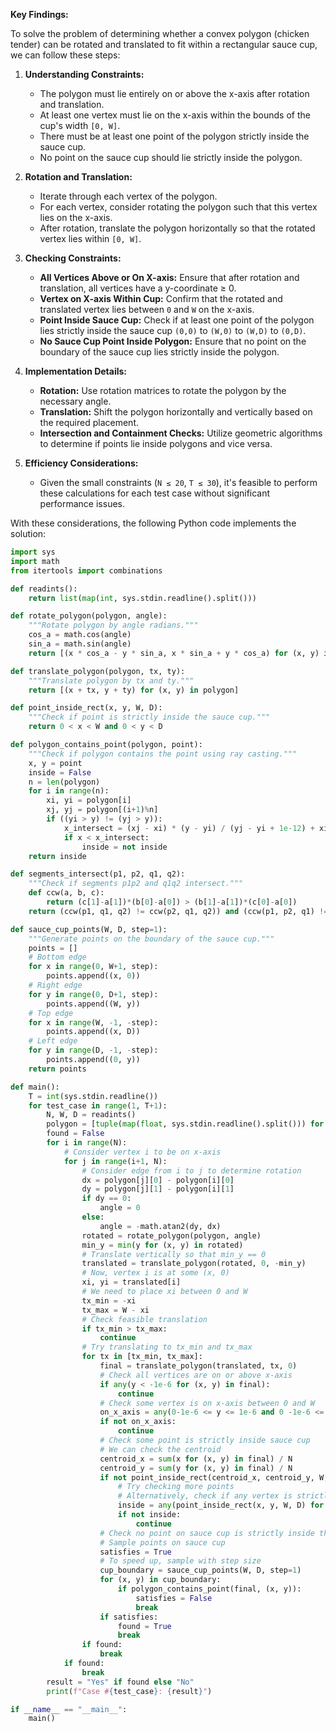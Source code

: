 **Key Findings:**

To solve the problem of determining whether a convex polygon (chicken tender) can be rotated and translated to fit within a rectangular sauce cup, we can follow these steps:

1. **Understanding Constraints:**
   - The polygon must lie entirely on or above the x-axis after rotation and translation.
   - At least one vertex must lie on the x-axis within the bounds of the cup's width `[0, W]`.
   - There must be at least one point of the polygon strictly inside the sauce cup.
   - No point on the sauce cup should lie strictly inside the polygon.

2. **Rotation and Translation:**
   - Iterate through each vertex of the polygon.
   - For each vertex, consider rotating the polygon such that this vertex lies on the x-axis.
   - After rotation, translate the polygon horizontally so that the rotated vertex lies within `[0, W]`.

3. **Checking Constraints:**
   - **All Vertices Above or On X-axis:** Ensure that after rotation and translation, all vertices have a y-coordinate ≥ 0.
   - **Vertex on X-axis Within Cup:** Confirm that the rotated and translated vertex lies between `0` and `W` on the x-axis.
   - **Point Inside Sauce Cup:** Check if at least one point of the polygon lies strictly inside the sauce cup `(0,0)` to `(W,0)` to `(W,D)` to `(0,D)`.
   - **No Sauce Cup Point Inside Polygon:** Ensure that no point on the boundary of the sauce cup lies strictly inside the polygon.

4. **Implementation Details:**
   - **Rotation:** Use rotation matrices to rotate the polygon by the necessary angle.
   - **Translation:** Shift the polygon horizontally and vertically based on the required placement.
   - **Intersection and Containment Checks:** Utilize geometric algorithms to determine if points lie inside polygons and vice versa.

5. **Efficiency Considerations:**
   - Given the small constraints (`N ≤ 20`, `T ≤ 30`), it's feasible to perform these calculations for each test case without significant performance issues.

With these considerations, the following Python code implements the solution:

```python
import sys
import math
from itertools import combinations

def readints():
    return list(map(int, sys.stdin.readline().split()))

def rotate_polygon(polygon, angle):
    """Rotate polygon by angle radians."""
    cos_a = math.cos(angle)
    sin_a = math.sin(angle)
    return [(x * cos_a - y * sin_a, x * sin_a + y * cos_a) for (x, y) in polygon]

def translate_polygon(polygon, tx, ty):
    """Translate polygon by tx and ty."""
    return [(x + tx, y + ty) for (x, y) in polygon]

def point_inside_rect(x, y, W, D):
    """Check if point is strictly inside the sauce cup."""
    return 0 < x < W and 0 < y < D

def polygon_contains_point(polygon, point):
    """Check if polygon contains the point using ray casting."""
    x, y = point
    inside = False
    n = len(polygon)
    for i in range(n):
        xi, yi = polygon[i]
        xj, yj = polygon[(i+1)%n]
        if ((yi > y) != (yj > y)):
            x_intersect = (xj - xi) * (y - yi) / (yj - yi + 1e-12) + xi
            if x < x_intersect:
                inside = not inside
    return inside

def segments_intersect(p1, p2, q1, q2):
    """Check if segments p1p2 and q1q2 intersect."""
    def ccw(a, b, c):
        return (c[1]-a[1])*(b[0]-a[0]) > (b[1]-a[1])*(c[0]-a[0])
    return (ccw(p1, q1, q2) != ccw(p2, q1, q2)) and (ccw(p1, p2, q1) != ccw(p1, p2, q2))

def sauce_cup_points(W, D, step=1):
    """Generate points on the boundary of the sauce cup."""
    points = []
    # Bottom edge
    for x in range(0, W+1, step):
        points.append((x, 0))
    # Right edge
    for y in range(0, D+1, step):
        points.append((W, y))
    # Top edge
    for x in range(W, -1, -step):
        points.append((x, D))
    # Left edge
    for y in range(D, -1, -step):
        points.append((0, y))
    return points

def main():
    T = int(sys.stdin.readline())
    for test_case in range(1, T+1):
        N, W, D = readints()
        polygon = [tuple(map(float, sys.stdin.readline().split())) for _ in range(N)]
        found = False
        for i in range(N):
            # Consider vertex i to be on x-axis
            for j in range(i+1, N):
                # Consider edge from i to j to determine rotation
                dx = polygon[j][0] - polygon[i][0]
                dy = polygon[j][1] - polygon[i][1]
                if dy == 0:
                    angle = 0
                else:
                    angle = -math.atan2(dy, dx)
                rotated = rotate_polygon(polygon, angle)
                min_y = min(y for (x, y) in rotated)
                # Translate vertically so that min_y == 0
                translated = translate_polygon(rotated, 0, -min_y)
                # Now, vertex i is at some (x, 0)
                xi, yi = translated[i]
                # We need to place xi between 0 and W
                tx_min = -xi
                tx_max = W - xi
                # Check feasible translation
                if tx_min > tx_max:
                    continue
                # Try translating to tx_min and tx_max
                for tx in [tx_min, tx_max]:
                    final = translate_polygon(translated, tx, 0)
                    # Check all vertices are on or above x-axis
                    if any(y < -1e-6 for (x, y) in final):
                        continue
                    # Check some vertex is on x-axis between 0 and W
                    on_x_axis = any(0-1e-6 <= y <= 1e-6 and 0 -1e-6 <= x <= W +1e-6 for (x, y) in final)
                    if not on_x_axis:
                        continue
                    # Check some point is strictly inside sauce cup
                    # We can check the centroid
                    centroid_x = sum(x for (x, y) in final) / N
                    centroid_y = sum(y for (x, y) in final) / N
                    if not point_inside_rect(centroid_x, centroid_y, W, D):
                        # Try checking more points
                        # Alternatively, check if any vertex is strictly inside
                        inside = any(point_inside_rect(x, y, W, D) for (x, y) in final)
                        if not inside:
                            continue
                    # Check no point on sauce cup is strictly inside the polygon
                    # Sample points on sauce cup
                    satisfies = True
                    # To speed up, sample with step size
                    cup_boundary = sauce_cup_points(W, D, step=1)
                    for (x, y) in cup_boundary:
                        if polygon_contains_point(final, (x, y)):
                            satisfies = False
                            break
                    if satisfies:
                        found = True
                        break
                if found:
                    break
            if found:
                break
        result = "Yes" if found else "No"
        print(f"Case #{test_case}: {result}")

if __name__ == "__main__":
    main()
```